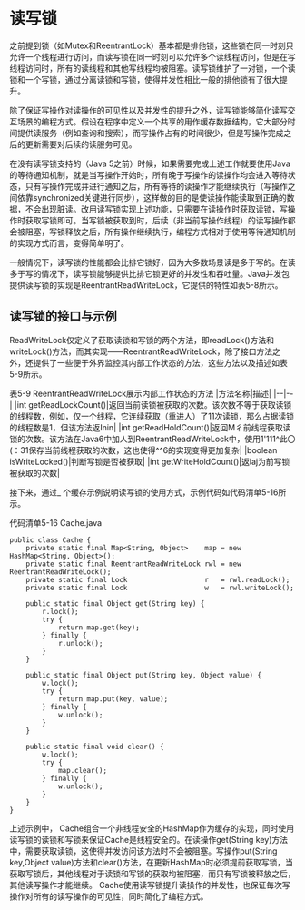 # 读写锁

之前提到锁（如Mutex和ReentrantLock）基本都是排他锁，这些锁在同一时刻只允许一个线程进行访问，而读写锁在同一时刻可以允许多个读线程访问，但是在写线程访问时，所有的读线程和其他写线程均被阻塞。读写锁维护了一对锁，一个读锁和一个写锁，通过分离读锁和写锁，使得并发性相比一般的排他锁有了很大提升。

除了保证写操作对读操作的可见性以及并发性的提升之外，读写锁能够简化读写交互场景的编程方式。假设在程序中定义一个共享的用作缓存数据结构，它大部分时间提供读服务（例如查询和搜索），而写操作占有的时间很少，但是写操作完成之后的更新需要对后续的读服务可见。

在没有读写锁支持的（Java 5之前）时候，如果需要完成上述工作就要使用Java的等待通知机制，就是当写操作开始时，所有晚于写操作的读操作均会进入等待状态，只有写操作完成并进行通知之后，所有等待的读操作才能继续执行（写操作之间依靠synchronized关键进行同步），这样做的目的是使读操作能读取到正确的数据，不会出现脏读。改用读写锁实现上述功能，只需要在读操作时获取读锁，写操作时获取写锁即可。当写锁被获取到时，后续（非当前写操作线程）的读写操作都会被阻塞，写锁释放之后，所有操作继续执行，编程方式相对于使用等待通知机制的实现方式而言，变得简单明了。

一般情况下，读写锁的性能都会比排它锁好，因为大多数场景读是多于写的。在读多于写的情况下，读写锁能够提供比排它锁更好的并发性和吞吐量。Java并发包提供读写锁的实现是ReentrantReadWriteLock，它提供的特性如表5-8所示。

## 读写锁的接口与示例

ReadWriteLock仅定义了获取读锁和写锁的两个方法，即readLock()方法和writeLock()方法，而其实现——ReentrantReadWriteLock，除了接口方法之外，还提供了一些便于外界监控其内部工作状态的方法，这些方法以及描述如表5-9所示。

表5-9 ReentrantReadWriteLock展示内部工作状态的方法
|方法名称|描述|
|--|--|
|int getReadLockCount()|返回当前读锁被获取的次数。该次数不等于获取读锁的线程数，例如，仅一个线程，它连续获取（重进人）了11次读锁，那么占据读锁的线程数是1，但该方法返Inin|
|int getReadHoldCount()|返回M彳前线程获取读锁的次数。该方法在Java6中加人到ReentrantReadWriteLock中，使用1'111^此〇(：31保存当前线程获取的次数，这也使得^^6的实现变得更加复杂|
|boolean isWriteLocked()|判断写锁是否被获取|
|int getWriteHoldCount()|返laj为前写锁被获取的次数|

接下来，通过_ 个缓存示例说明读写锁的使用方式，示例代码如代码清单5-16所示。

代码清单5-16 Cache.java

    public class Cache {
        private static final Map<String, Object>    map = new HashMap<String, Object>();
        private static final ReentrantReadWriteLock rwl = new ReentrantReadWriteLock();
        private static final Lock                   r   = rwl.readLock();
        private static final Lock                   w   = rwl.writeLock();
    
        public static final Object get(String key) {
            r.lock();
            try {
                return map.get(key);
            } finally {
                r.unlock();
            }
        }
    
        public static final Object put(String key, Object value) {
            w.lock();
            try {
                return map.put(key, value);
            } finally {
                w.unlock();
            }
        }
    
        public static final void clear() {
            w.lock();
            try {
                map.clear();
            } finally {
                w.unlock();
            }
        }
    }

上述示例中， Cache组合一个非线程安全的HashMap作为缓存的实现，同时使用读写锁的读锁和写锁来保证Cache是线程安全的。在读操作get(String key)方法中，需要获取读锁，这使得并发访问该方法时不会被阻塞。写操作put(String key,Object value)方法和clear()方法，在更新HashMap时必须提前获取写锁，当获取写锁后，其他线程对于读锁和写锁的获取均被阻塞，而只有写锁被释放之后，其他读写操作才能继续。 Cache使用读写锁提升读操作的并发性，也保证毎次写操作对所有的读写操作的可见性，同时简化了编程方式。